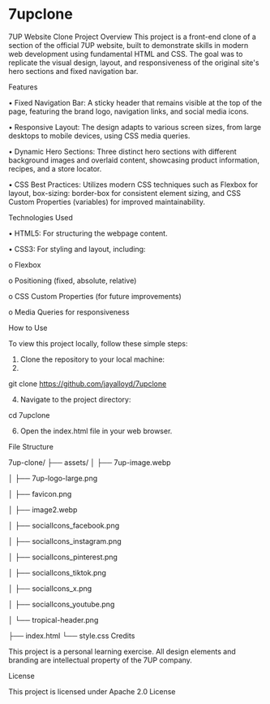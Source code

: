 # 7upclone
7UP Website Clone
Project Overview
This project is a front-end clone of a section of the official 7UP website, built to demonstrate skills in modern web development using fundamental HTML and CSS. The goal was to replicate the visual design, layout, and responsiveness of the original site's hero sections and fixed navigation bar.

Features

•	Fixed Navigation Bar: A sticky header that remains visible at the top of the page, featuring the brand logo, navigation links, and social media icons.

•	Responsive Layout: The design adapts to various screen sizes, from large desktops to mobile devices, using CSS media queries.

•	Dynamic Hero Sections: Three distinct hero sections with different background images and overlaid content, showcasing product information, recipes, and a store locator.

•	CSS Best Practices: Utilizes modern CSS techniques such as Flexbox for layout, box-sizing: border-box for consistent element sizing, and CSS Custom Properties (variables) for improved maintainability.

Technologies Used

•	HTML5: For structuring the webpage content.

•	CSS3: For styling and layout, including:

o	Flexbox

o	Positioning (fixed, absolute, relative)

o	CSS Custom Properties (for future improvements)

o	Media Queries for responsiveness

How to Use

To view this project locally, follow these simple steps:

1.	Clone the repository to your local machine:
2.	
git clone https://github.com/jayalloyd/7upclone

4.	Navigate to the project directory:
   
cd 7upclone

6.	Open the index.html file in your web browser.
   
File Structure

7up-clone/
├── assets/
│   ├── 7up-image.webp

│   ├── 7up-logo-large.png

│   ├── favicon.png

│   ├── image2.webp

│   ├── socialIcons_facebook.png

│   ├── socialIcons_instagram.png

│   ├── socialIcons_pinterest.png

│   ├── socialIcons_tiktok.png

│   ├── socialIcons_x.png

│   ├── socialIcons_youtube.png

│   └── tropical-header.png

├── index.html
└── style.css
Credits

This project is a personal learning exercise. All design elements and branding are intellectual property of the 7UP company.

License

This project is licensed under Apache 2.0 License

